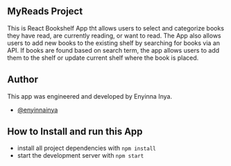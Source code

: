 ## MyReads Project
This is React Bookshelf App tht allows users to select and categorize books they have read, are currently reading, or want to read. The App also allows users to add new books to the existing shelf by searching for books via an API. If books are found based on search term, the app allows users to add them to the shelf or update current shelf where the book is placed.

## Author
This app was engineered and developed by Enyinna Inya.
- [@enyinnainya](https://github.com/enyinnainya)


## How to Install and run this App
* install all project dependencies with `npm install`
* start the development server with `npm start`

